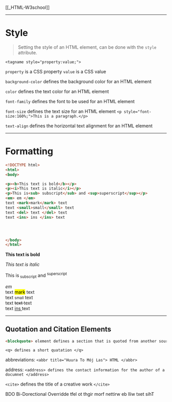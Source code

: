 [[_HTML-W3school]]


---

# Style

> Setting the style of an HTML element, can be done with the `style` attribute.

`<tagname style="property:value;">`

`property` is a CSS property
`value` is a CSS value

`background-color` defines the background color for an HTML element

`color` defines the text color for an HTML element

`font-family` defines the font to be used for an HTML element

`font-size` defines the text size for an HTML element
`<p style="font-size:160%;">This is a paragraph.</p>`


`text-align` defines the horizontal text alignment for an HTML element




---

# Formatting
```HTML
<!DOCTYPE html>
<html>
<body>

<p><b>This text is bold</b></p>
<p><i>This text is italic</i></p>
<p>This is<sub> subscript</sub> and <sup>superscript</sup></p>
<em> em </em>
text <mark>mark</mark> text
text <small>small</small> text
text <del> text </del> text
text <ins> ins </ins> text




</body>
</html>
```


<p><b>This text is bold</b></p>
<p><i>This text is italic</i></p>
<p>This is<sub> subscript</sub> and <sup>superscript</sup></p>
<em> em </em> <br >
text <mark>mark</mark> text <br >
text <small>small</small> text <br >
text <del> text </del> text <br >
text <ins> ins </ins> text <br >

---
## Quotation and Citation Elements

```html 
<blockquote> element defines a section that is quoted from another source </blockquote>
```

`<q> defines a short quatation </q>`


abbreviations:
`<abbr title="Huura To Mój Las"> HTML </abbr>`

address:
`<address> defines the contact information for the author of a documnet </address>`


`<cite>` defines the title of a creative work
`</cite>`

BDO Bi-Dorectional Overridde
<bdo dir="rtl"> This text will be written from right to left </bd>








